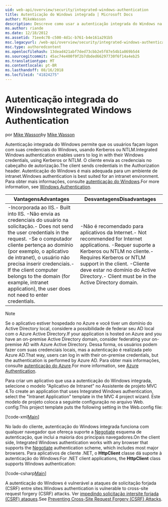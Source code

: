 ```yaml
---
uid: web-api/overview/security/integrated-windows-authentication
title: Autenticação do Windows integrada | Microsoft Docs
author: MikeWasson
description: Descreve como usar a autenticação integrada do Windows na API Web ASP.NET.
ms.author: riande
ms.date: 12/18/2012
ms.assetid: 71ee4c78-c500-4d1c-b761-b4e161a291b5
msc.legacyurl: /web-api/overview/security/integrated-windows-authentication
msc.type: authoredcontent
ms.openlocfilehash: 13dead421abf7ded73cbb2e5f87e54b1a869b5d4
ms.sourcegitcommit: 45ac74e400f9f2b7dbded66297730f6f14a4eb25
ms.translationtype: MT
ms.contentlocale: pt-BR
ms.lasthandoff: 08/16/2018
ms.locfileid: "41824275"
---
```

<a name="integrated-windows-authentication"></a><span data-ttu-id="2156b-103">Autenticação integrada do Windows</span><span class="sxs-lookup"><span data-stu-id="2156b-103">Integrated Windows Authentication</span></span>
====================
<span data-ttu-id="2156b-104">por [Mike Wasson](https://github.com/MikeWasson)</span><span class="sxs-lookup"><span data-stu-id="2156b-104">by [Mike Wasson](https://github.com/MikeWasson)</span></span>

<span data-ttu-id="2156b-105">Autenticação integrada do Windows permite que os usuários façam logon com suas credenciais do Windows, usando Kerberos ou NTLM.</span><span class="sxs-lookup"><span data-stu-id="2156b-105">Integrated Windows authentication enables users to log in with their Windows credentials, using Kerberos or NTLM.</span></span> <span data-ttu-id="2156b-106">O cliente envia as credenciais no cabeçalho de autorização.</span><span class="sxs-lookup"><span data-stu-id="2156b-106">The client sends credentials in the Authorization header.</span></span> <span data-ttu-id="2156b-107">Autenticação do Windows é mais adequada para um ambiente de intranet.</span><span class="sxs-lookup"><span data-stu-id="2156b-107">Windows authentication is best suited for an intranet environment.</span></span> <span data-ttu-id="2156b-108">Para obter mais informações, consulte [autenticação do Windows](https://www.iis.net/configreference/system.webserver/security/authentication/windowsauthentication).</span><span class="sxs-lookup"><span data-stu-id="2156b-108">For more information, see [Windows Authentication](https://www.iis.net/configreference/system.webserver/security/authentication/windowsauthentication).</span></span>

| <span data-ttu-id="2156b-109">Vantagens</span><span class="sxs-lookup"><span data-stu-id="2156b-109">Advantages</span></span> | <span data-ttu-id="2156b-110">Desvantagens</span><span class="sxs-lookup"><span data-stu-id="2156b-110">Disadvantages</span></span> |
| --- | --- |
| <span data-ttu-id="2156b-111">-Incorporada ao IIS.</span><span class="sxs-lookup"><span data-stu-id="2156b-111">- Built into IIS.</span></span> <span data-ttu-id="2156b-112">-Não envia as credenciais do usuário na solicitação.</span><span class="sxs-lookup"><span data-stu-id="2156b-112">- Does not send the user credentials in the request.</span></span> <span data-ttu-id="2156b-113">-Se o computador cliente pertença ao domínio (por exemplo, o aplicativo de intranet), o usuário não precisa inserir credenciais.</span><span class="sxs-lookup"><span data-stu-id="2156b-113">- If the client computer belongs to the domain (for example, intranet application), the user does not need to enter credentials.</span></span> | <span data-ttu-id="2156b-114">-Não é recomendado para aplicativos da Internet.</span><span class="sxs-lookup"><span data-stu-id="2156b-114">- Not recommended for Internet applications.</span></span> <span data-ttu-id="2156b-115">-Requer suporte a Kerberos ou NTLM no cliente.</span><span class="sxs-lookup"><span data-stu-id="2156b-115">- Requires Kerberos or NTLM support in the client.</span></span> <span data-ttu-id="2156b-116">-Cliente deve estar no domínio do Active Directory.</span><span class="sxs-lookup"><span data-stu-id="2156b-116">- Client must be in the Active Directory domain.</span></span> |

> [!NOTE]
> <span data-ttu-id="2156b-117">Se o aplicativo estiver hospedado no Azure e você tiver um domínio do Active Directory local, considere a possibilidade de federar seu AD local com o Azure Active Directory.</span><span class="sxs-lookup"><span data-stu-id="2156b-117">If your application is hosted on Azure and you have an on-premise Active Directory domain, consider federating your on-premise AD with Azure Active Directory.</span></span> <span data-ttu-id="2156b-118">Dessa forma, os usuários podem fazer com suas credenciais locais, mas a autenticação é realizada pelo Azure AD.</span><span class="sxs-lookup"><span data-stu-id="2156b-118">That way, users can log in with their on-premise credentials, but the authentication is performed by Azure AD.</span></span> <span data-ttu-id="2156b-119">Para obter mais informações, consulte [autenticação do Azure](../../../visual-studio/overview/2012/windows-azure-authentication.md).</span><span class="sxs-lookup"><span data-stu-id="2156b-119">For more information, see [Azure Authentication](../../../visual-studio/overview/2012/windows-azure-authentication.md).</span></span>


<span data-ttu-id="2156b-120">Para criar um aplicativo que usa a autenticação do Windows integrada, selecione o modelo "Aplicativo de Intranet" no Assistente de projeto MVC 4.</span><span class="sxs-lookup"><span data-stu-id="2156b-120">To create an application that uses Integrated Windows authentication, select the "Intranet Application" template in the MVC 4 project wizard.</span></span> <span data-ttu-id="2156b-121">Este modelo de projeto coloca a seguinte configuração no arquivo Web. config:</span><span class="sxs-lookup"><span data-stu-id="2156b-121">This project template puts the following setting in the Web.config file:</span></span>

[!code-xml[Main](integrated-windows-authentication/samples/sample1.xml)]

<span data-ttu-id="2156b-122">No lado do cliente, autenticação do Windows integrada funciona com qualquer navegador que ofereça suporte a [Negotiate](http://www.ietf.org/rfc/rfc4559.txt) esquema de autenticação, que inclui a maioria dos principais navegadores.</span><span class="sxs-lookup"><span data-stu-id="2156b-122">On the client side, Integrated Windows authentication works with any browser that supports the [Negotiate](http://www.ietf.org/rfc/rfc4559.txt) authentication scheme, which includes most major browsers.</span></span> <span data-ttu-id="2156b-123">Para aplicativos de cliente .NET, o **HttpClient** classe dá suporte à autenticação do Windows:</span><span class="sxs-lookup"><span data-stu-id="2156b-123">For .NET client applications, the **HttpClient** class supports Windows authentication:</span></span>

[!code-csharp[Main](integrated-windows-authentication/samples/sample2.cs)]

<span data-ttu-id="2156b-124">A autenticação do Windows é vulnerável a ataques de solicitação forjada (CSRF) entre sites.</span><span class="sxs-lookup"><span data-stu-id="2156b-124">Windows authentication is vulnerable to cross-site request forgery (CSRF) attacks.</span></span> <span data-ttu-id="2156b-125">Ver [impedindo solicitação intersite forjada (CSRF) ataques](preventing-cross-site-request-forgery-csrf-attacks.md).</span><span class="sxs-lookup"><span data-stu-id="2156b-125">See [Preventing Cross-Site Request Forgery (CSRF) Attacks](preventing-cross-site-request-forgery-csrf-attacks.md).</span></span>
